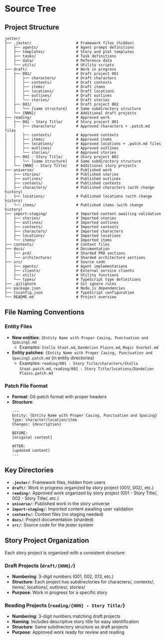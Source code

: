 # Source Tree

## Project Structure

```
jester/
├── .jester/                    # Framework files (hidden)
│   ├── agents/                 # Agent prompt definitions
│   ├── templates/              # Story and plot templates
│   ├── tasks/                  # Task definitions
│   ├── data/                   # Reference data
│   └── utils/                  # Utility scripts
├── draft/                      # Work in progress
│   ├── 001/                    # Draft project 001
│   │   ├── characters/         # Draft characters
│   │   ├── contexts/           # Draft contexts
│   │   ├── items/              # Draft items
│   │   ├── locations/          # Draft locations
│   │   ├── outlines/           # Draft outlines
│   │   └── stories/            # Draft stories
│   ├── 002/                    # Draft project 002
│   │   └── [same structure]    # Same subdirectory structure
│   └── {NNN}/                  # Additional draft projects
├── reading/                    # Approved work
│   ├── 001 - Story Title/      # Story project 001
│   │   ├── characters/         # Approved characters + .patch.md files
│   │   ├── contexts/           # Approved contexts
│   │   ├── items/              # Approved items
│   │   ├── locations/          # Approved locations + .patch.md files
│   │   ├── outlines/           # Approved outlines
│   │   └── stories/            # Approved stories
│   ├── 002 - Story Title/      # Story project 002
│   │   └── [same structure]    # Same subdirectory structure
│   └── {NNN} - Story Title/    # Additional story projects
├── universe/                   # Published work
│   ├── stories/                # Published stories
│   ├── outlines/               # Published outlines
│   ├── contexts/               # Published contexts
│   ├── characters/             # Published characters (with change history)
│   ├── locations/              # Published locations (with change history)
│   └── items/                  # Published items (with change history)
├── import-staging/             # Imported content awaiting validation
│   ├── stories/                # Imported stories
│   ├── outlines/               # Imported outlines
│   ├── contexts/               # Imported contexts
│   ├── characters/             # Imported characters
│   ├── locations/              # Imported locations
│   └── items/                  # Imported items
├── contexts/                   # Context files
├── docs/                       # Documentation
│   ├── prd/                    # Sharded PRD sections
│   └── architecture/           # Sharded architecture sections
├── src/                        # Source code
│   ├── agents/                 # Agent implementations
│   ├── clients/                # External service clients
│   ├── utils/                  # Utility functions
│   └── types/                  # TypeScript type definitions
├── .gitignore                  # Git ignore rules
├── package.json                # Node.js dependencies
├── tsconfig.json               # TypeScript configuration
└── README.md                   # Project overview
```

## File Naming Conventions

### Entity Files
- **New entities**: `{Entity Name with Proper Casing, Punctuation and Spacing}.md`
  - Examples: `Stella Stoat.md`, `Dandelion Plains.md`, `Magic Snorkel.md`
- **Entity patches**: `{Entity Name with Proper Casing, Punctuation and Spacing}.patch.md` (in entity directories)
  - Examples: `reading/001 - Story Title/characters/Stella Stoat.patch.md`, `reading/002 - Story Title/locations/Dandelion Plains.patch.md`

### Patch File Format
- **Format**: Git-patch format with proper headers
- **Structure**: 
  ```
  ---
  Entity: {Entity Name with Proper Casing, Punctuation and Spacing}
  Type: character/location/item
  Changes: {description}
  
  BEFORE:
  [original content]
  
  AFTER:
  [updated content]
  ---
  ```

## Key Directories

- **`.jester/`**: Framework files, hidden from users
- **`draft/`**: Work in progress organized by story project (001/, 002/, etc.)
- **`reading/`**: Approved work organized by story project (001 - Story Title/, 002 - Story Title/, etc.)
- **`universe/`**: Published work in the story universe
- **`import-staging/`**: Imported content awaiting user validation
- **`contexts/`**: Context files (no staging needed)
- **`docs/`**: Project documentation (sharded)
- **`src/`**: Source code for the jester system

## Story Project Organization

Each story project is organized with a consistent structure:

### Draft Projects (`draft/{NNN}/`)
- **Numbering**: 3-digit numbers (001, 002, 013, etc.)
- **Structure**: Each project has subdirectories for characters/, contexts/, items/, locations/, outlines/, stories/
- **Purpose**: Work in progress for a specific story

### Reading Projects (`reading/{NNN} - Story Title/`)
- **Numbering**: 3-digit numbers matching draft projects
- **Naming**: Includes descriptive story title for easy identification
- **Structure**: Same subdirectory structure as draft projects
- **Purpose**: Approved work ready for review and reading
